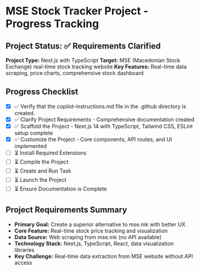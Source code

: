 # MSE Stock Tracker Project - Progress Tracking

## Project Status: ✅ Requirements Clarified

**Project Type:** Next.js with TypeScript
**Target:** MSE (Macedonian Stock Exchange) real-time stock tracking website
**Key Features:** Real-time data scraping, price charts, comprehensive stock dashboard

## Progress Checklist

- [x] ✅ Verify that the copilot-instructions.md file in the .github directory is created.
- [x] ✅ Clarify Project Requirements - Comprehensive documentation created
- [x] ✅ Scaffold the Project - Next.js 14 with TypeScript, Tailwind CSS, ESLint setup complete
- [x] ✅ Customize the Project - Core components, API routes, and UI implemented
- [ ] ⏳ Install Required Extensions
- [ ] ⏳ Compile the Project
- [ ] ⏳ Create and Run Task
- [ ] ⏳ Launch the Project
- [ ] ⏳ Ensure Documentation is Complete

## Project Requirements Summary
- **Primary Goal:** Create a superior alternative to mse.mk with better UX
- **Core Feature:** Real-time stock price tracking and visualization
- **Data Source:** Web scraping from mse.mk (no API available)
- **Technology Stack:** Next.js, TypeScript, React, data visualization libraries
- **Key Challenge:** Real-time data extraction from MSE website without API access